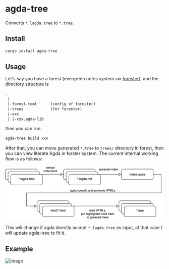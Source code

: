 # agda-tree

Converts `*.lagda.tree` to `*.tree`.

## Install

```sh
cargo install agda-tree
```

## Usage

Let's say you have a forest (evergreen notes system via [forester](https://www.jonmsterling.com/jms-005P.xml)), and the directory structure is

```
.
 |
 |-forest.toml      (config of forester)
 |-trees            (for forester)
 |-xxx
 | |-xxx.agda-lib
```

then you can run

```sh
agda-tree build xxx
```
After that, you can move generated `*.tree` to `trees/` directory in forest, then you can view literate Agda in forster system. The current internal working flow is as follows:

![image](https://github.com/dannypsnl/agda-tree/blob/main/workflow.svg)

This will change if agda directly accept `*.lagda.tree` as input, at that case I will update agda-tree to fit it.

## Example

![image](https://github.com/user-attachments/assets/ea6412f2-b53b-479a-9307-5934ac5804fd)
